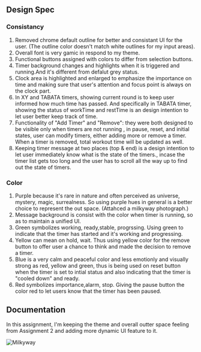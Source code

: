 ## Design Spec

### Consistancy
1. Removed chrome default outline for better and consistant UI for the user. (The outline color doesn't match white outlines for my input areas).
2. Overall font is very gamic in respond to my theme.
3. Functional buttons assigned with colors to differ from selection buttons.
4. Timer background changes and highlights when it is triggered and running.And it's different from defalut grey status.
5. Clock area is highlighted and enlarged to emphasize the importance on time and making sure that user's attention and focus point is always on the clock part.
6. In XY and TABATA timers, showing current round is to keep user informed how much time has passed. And specifically in TABATA timer, showing the status of workTime and restTime is an design intention to let user better keep track of time.
7. Functionality of "Add Timer" and "Remove": they were both designed to be visible only when timers are not running , in pause, reset, and initial states, user can modify timers, either adding more or remove a timer. When a timer is removed, total workout time will be updated as well.
8. Keeping timer message at two places (top & end) is a design intention to let user immediately know what is the state of the timers., incase the timer list gets too long and the user has to scroll all the way up to find out the state of timers.

### Color 
1. Purple because it's rare in nature and often perceived as universe, mystery, magic, surrealness. So using purple hues in general is a better choice to represent the out space. (Attahced a milkyway photograph.)
2. Message background is consist with the color when timer is running, so as to maintain a unified UI.
3. Green symbolizes working, ready,stable, progrssing. Using green to indicate that the timer has started and it's working and progressing.
4. Yellow can mean on hold, wait. Thus using yellow color for the remove button to offer user a chance to think and made the decision to remove a timer.
5. Blue is a very calm and peaceful color and less emotionly and visually strong as red, yellow and green, thus is being used on reset button when the timer is set to intial status and also indicating that the timer is "cooled down" and ready.
6. Red symbolizes importance,alarm, stop. Giving the pause button the color red to let users know that the timer has been paused.

## Documentation
In this assignment, I'm keeping the theme and overall outter space feeling from Assignment 2 and adding more dynamic UI feature to it.


![Milkyway](https://user-images.githubusercontent.com/67664592/113499166-da8a9600-94e1-11eb-8e5c-a6b34ada5f1e.jpeg)
